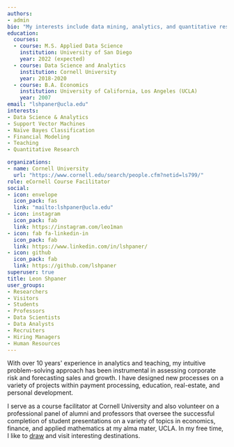 ```yaml
---
authors:
- admin
bio: "My interests include data mining, analytics, and quantitative research."
education:
  courses:
  - course: M.S. Applied Data Science
    institution: University of San Diego
    year: 2022 (expected)
  - course: Data Science and Analytics
    institution: Cornell University
    year: 2018-2020
  - course: B.A. Economics
    institution: University of California, Los Angeles (UCLA)
    year: 2007
email: "lshpaner@ucla.edu"
interests:
- Data Science & Analytics
- Support Vector Machines
- Naïve Bayes Classification
- Financial Modeling
- Teaching
- Quantitative Research

organizations:
- name: Cornell University
  url: "https://www.cornell.edu/search/people.cfm?netid=ls799/"
role: eCornell Course Facilitator
social:
- icon: envelope
  icon_pack: fas
  link: "mailto:lshpaner@ucla.edu"
- icon: instagram
  icon_pack: fab
  link: https://instagram.com/leo1man  
- icon: fab fa-linkedin-in
  icon_pack: fab
  link: https://www.linkedin.com/in/lshpaner/
- icon: github
  icon_pack: fab
  link: https://github.com/lshpaner
superuser: true
title: Leon Shpaner
user_groups:
- Researchers
- Visitors
- Students
- Professors
- Data Scientists
- Data Analysts
- Recruiters
- Hiring Managers
- Human Resources
---
```


With over 10 years' experience in analytics and teaching, my intuitive problem-solving approach has been instrumental in assessing corporate risk and forecasting sales and growth. I have designed new processes on a variety of projects within payment processing, education, real-estate, and personal development.

I serve as a course facilitator at Cornell University and also volunteer on a professional panel of alumni and professors that oversee the successful completion of student presentations on a variety of topics in economics, finance, and applied mathematics at my alma mater, UCLA. In my free time, I like to [draw](/art) and visit interesting destinations. 
